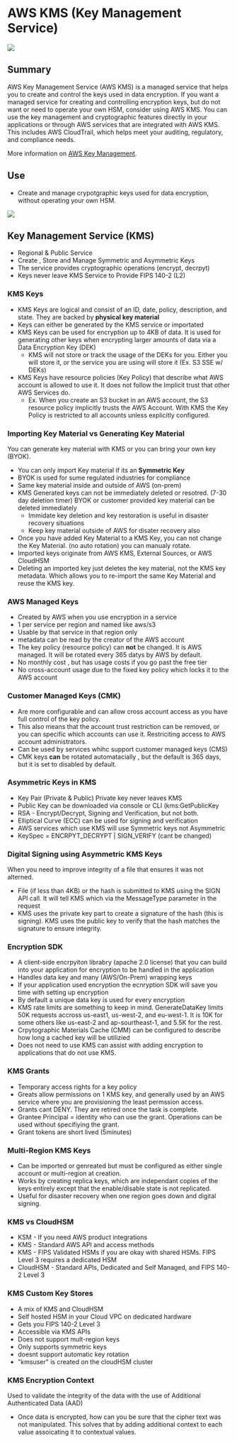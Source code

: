 # AWS KMS (Key Management Service)
![](https://explore.skillbuilder.aws/files/a/w/aws_prod1_docebosaas_com/1721163600/qQMAeir7CedYq2w0pM_zlw/tincan/1795780_1704469401_o_1hjd4l7tc11hedc913i09dklbhj_zip/assets/1YENN4HcmHCiFULV_MgSDd8HPSRE12EKm.png)


## Summary

AWS Key Management Service (AWS KMS) is a managed service that helps you to create and control the keys used in data encryption. If you want a managed service for creating and controlling encryption keys, but do not want or need to operate your own HSM, consider using AWS KMS. You can use the key management and cryptographic features directly in your applications or through AWS services that are integrated with AWS KMS. This includes AWS CloudTrail, which helps meet your auditing, regulatory, and compliance needs.

More information on [AWS Key Management](https://aws.amazon.com/kms/).

## Use

- Create and manage crypotgraphic keys used for data encryption, without operating your own HSM.

![](https://d1.awsstatic.com/Security/aws-kms/Group%2017aws-kms.6dc3dbbbe5b75b46c4f62218d0531e5bed7276ce.png)


## Key Management Service (KMS)
- Regional & Public Service
- Create , Store and Manage Symmetric and Asymmetric Keys
- The service provides cryptographic operations (encrypt, decrpyt)
- Keys never leave KMS Service to Provide FIPS 140-2 (L2)

### KMS Keys
- KMS Keys are logical and consist of an ID, date, policy, description, and state. They are backed by **physical key material**
- Keys can either be generated by the KMS service or importated
- KMS Keys can be used for encryption up to 4KB of data. It is used for generating other keys when encrypting larger amounts of data via a Data Encryption Key (DEK)
  - KMS will not store or track the usage of the DEKs for you. Either you will store it, or the service you are using will store it (Ex. S3 SSE w/ DEKs)
- KMS Keys have resource policies (Key Policy) that describe what AWS account is allowed to use it. It does not follow the Implicit trust that other AWS Services do.
  - Ex. When you create an S3 bucket in an AWS account, the S3 resource policy implicitly trusts the AWS Account. With KMS the Key Policy is restricted to all accounts unless explicitly configured. 

### Importing Key Material vs Generating Key Material
You can generate key material with KMS or you can bring your own key (BYOK). 
- You can only import Key material if its an **Symmetric Key**
- BYOK is used for sume regulated industries for compliance
- Same key material inside and outside of AWS (on-prem)
- KMS Generated keys can not be immediately deleted or resotred. (7-30 day deletion timer) BYOK or customer provided key material can be deleted immediately
  - Immidate key deletion and key restoration is useful in disaster recovery situations
  - Keep key material outside of AWS for disater recovery also
- Once you have added Key Material to a KMS Key, you can not change the Key Material. (no auto rotation) you can manualy rotate.
-  Imported keys originate from AWS KMS, External Sources, or AWS CloudHSM
-  Deleting an imported key just deletes the key material, not the KMS key metadata. Which allows you to re-import the same Key Material and reuse the KMS key. 

### AWS Managed Keys
- Created by AWS when you use encryption in a service
- 1 per service per region  and named like aws/s3
- Usable by that service in that region only
- metadata can be read by the creator of the AWS account
- The key policy (resource policy) can **not** be changed. It is AWS managed. It will be rotated every 365 datys by AWS by default.
- No monthly cost , but has usage costs if you go past the free tier
- No cross-account usage due to the fixed key policy which locks it to the AWS account


### Customer Managed Keys (CMK)
- Are more configurable and can allow cross account access as you have full control of the key policy.
- This also means that the account trust restriction can be removed, or you can specific which accounts can use it. Restriciting access to AWS account administrators. 
- Can be used by services whihc support customer managed keys (CMS)
- CMK keys **can** be rotated automatacially , but the default is 365 days, but it is set to disabled by default. 


### Asymmetric Keys in KMS
- Key Pair (Private & Public) Private key never leaves KMS
- Public Key can be downloaded via console or CLI (kms:GetPublicKey
- RSA - Encrypt/Decrypt, Signing and Verification, but not both.
- Elliptical Curve (ECC) can be used for signing and verification
- AWS services which use KMS will use Symmetric keys not Asymmetric
- KeySpec = ENCRPYT_DECRYPT | SIGN_VERIFY (cant be changed)

### Digital Signing using Asymmetric KMS Keys
When you need to improve integrity of a file that ensures it was not alterned. 
- File (if less than 4KB) or the hash is submitted to KMS using the SIGN API call. It will tell KMS which via the MessageType parameter in the request
- KMS uses the private key part to create a signature of the hash (this is signing). KMS uses the public key to verify that the hash matches the signature to ensure integrity. 

### Encryption SDK
- A client-side encrpyiton librabry (apache 2.0 license) that you can build into your application for encryption to be handled in the application
- Handles data key and many (AWS/On-Prem) wrapping keys
- If your application used encryption the ecnryption SDK will save you time with setting up encryption
- By default a unique data key is used for every encryption
- KMS rate limits are something to keep in mind. GenerateDataKey limits 50K requests accross us-east1, us-west-2, and eu-west-1. It is 10K for some others like us-east-2 and ap-sourtheast-1, and 5.5K for the rest. 
- Crpytographic Materials Cache (CMM) can be configured to describe how long a cached key will be utilizied
- Does not need to use KMS can assist with adding encryption to applications that do not use KMS.

### KMS Grants
- Temporary access rights for a key policy
- Greats allow permissions on 1 KMS key, and generally used by an AWS service where you are provisioning the least permssion access.
- Grants cant DENY. They are retired once the task is complete.
- Grantee Principal = identity who can use the grant. Operations can be used without specifiying the grant.
- Grant tokens are short lived (5minutes) 


### Multi-Region KMS Keys
- Can be imported or genreated but must be configured as either single account or multi-region at creation. 
- Works by creating replica keys, which are independant copies of the keys entirely except that the enable/disable state is not replicated.
- Useful for disaster recovery when one region goes down and digital signing.

### KMS vs CloudHSM
- KSM - If you need AWS product integrations
- KMS - Standard AWS API and access methods
- KMS - FIPS Validated HSMs if you are okay with shared HSMs. FIPS Level 3 requires a dedicated HSM
- CloudHSM - Standard APIs, Dedicated and Self Managed, and FIPS 140-2 Level 3


### KMS Custom Key Stores
- A mix of KMS and CloudHSM
- Self hosted HSM in your Cloud VPC on dedicated hardware
- Gets you FIPS 140-2 Level 3
- Accessible via KMS APIs
- Does not support mult-region keys
- Only supports symmetric keys
- doesnt support automatic key rotation
- "kmsuser" is created on the cloudHSM cluster


### KMS Encryption Context
Used to validate the integrity of the data with the use of Additional Authenticated Data (AAD)
- Once data is encrypted, how can you be sure that the cipher text was not manipulated. This solves that by adding additional context to each value assoicating it to contextual values.
